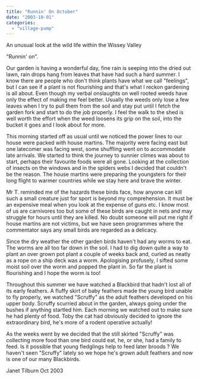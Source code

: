 ```yaml
---
title: "Runnin' On October"
date: "2003-10-01"
categories: 
  - "village-pump"
---
```


An unusual look at the wild life within the Wissey Valley

"Runnin' on".

Our garden is having a wonderful day, fine rain is seeping into the dried out lawn, rain drops hang from leaves that have had such a hard summer. I know there are people who don't think plants have what we call "feelings", but I can see if a plant is not flourishing and that's what I reckon gardening is all about. Even though my verbal onslaughts on well rooted weeds have only the effect of making me feel better. Usually the weeds only lose a few leaves when I try to pull them from the soil and stay put until I fetch the garden fork and start to do the job properly. I feel the walk to the shed is well worth the effort when the weed loosens its grip on the soil, into the bucket it goes and I look about for more.

This morning started off as usual until we noticed the power lines to our house were packed with house martins. The majority were facing east but one latecomer was facing west, some shuffling went on to accommodate late arrivals. We started to think the journey to sunnier climes was about to start, perhaps their favourite foods were all gone. Looking at the collection of insects on the windows and in the spiders webs I decided that couldn't be the reason. The house martins were preparing the youngsters for their long flight to warmer countries while we stay here and brave the winter.

Mr T. reminded me of the hazards these birds face, how anyone can kill such a small creature just for sport is beyond my comprehension. It must be an expensive meal when you look at the expense of guns etc. I know most of us are carnivores too but some of these birds are caught in nets and may struggle for hours until they are killed. No doubt someone will put me right if house martins are not victims, but we have seen programmes where the commentator says any small birds are regarded as a delicacy.

Since the dry weather the other garden birds haven't had any worms to eat. The worms are all too far down in the soil. I had to dig down quite a way to plant an over grown pot plant a couple of weeks back and, curled as neatly as a rope on a ship deck was a worm. Apologising profusely, I sifted some moist soil over the worm and popped the plant in. So far the plant is flourishing and I hope the worm is too!

Throughout this summer we have watched a Blackbird that hadn't lost all of its early feathers. A fluffy skirt of baby feathers made the young bird unable to fly properly, we watched "Scruffy" as the adult feathers developed on his upper body. Scruffy scurried about in the garden, always going under the bushes if anything startled him. Each morning we watched out to make sure he had plenty of food. Toby the cat had obviously decided to ignore the extraordinary bird, he's more of a rodent operative actually!

As the weeks went by we decided that the still skirted "Scruffy" was collecting more food than one bird could eat, he, or she, had a family to feed. Is it possible that young fledglings help to feed later broods ? We haven't seen "Scruffy" lately so we hope he's grown adult feathers and now is one of our many Blackbirds.

Janet Tilburn Oct 2003
